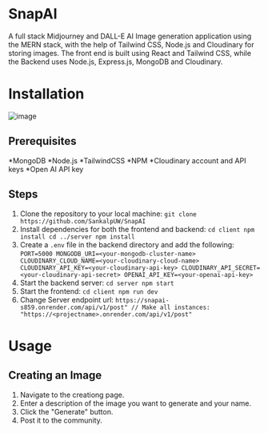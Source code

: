 # SnapAI
A full stack Midjourney and DALL-E AI Image generation application using the MERN stack, with the help of Tailwind CSS, Node.js and Cloudinary for storing images.
The front end is built using React and Tailwind CSS, while the Backend uses Node.js, Express.js, MongoDB and Cloudinary.

# Installation
![image](https://github.com/SankalpUW/SnapAI/assets/113000067/95e64fe1-bb70-4c99-afd4-4a80ca1b9ed4)

## Prerequisites
*MongoDB
*Node.js
*TailwindCSS
*NPM
*Cloudinary account and API keys
*Open AI API key

## Steps
  1. Clone the repository to your local machine:
    `git clone https://github.com/SankalpUW/SnapAI`
  2. Install dependencies for both the frontend and backend:
    `cd client
    npm install
    cd ../server
    npm install`
  3. Create a `.env` file in the backend directory and add the following:
    `PORT=5000
    MONGODB_URI=<your-mongodb-cluster-name>
    CLOUDINARY_CLOUD_NAME=<your-cloudinary-cloud-name>
    CLOUDINARY_API_KEY=<your-cloudinary-api-key>
    CLOUDINARY_API_SECRET=<your-cloudinary-api-secret>
    OPENAI_API_KEY=<your-openai-api-key>`
  4. Start the backend server:
    `cd server
     npm start`
  5. Start the frontend:
    `cd client
    npm run dev`
  6. Change Server endpoint url:
    `https://snapai-s859.onrender.com/api/v1/post" // Make all instances: "https://<projectname>.onrender.com/api/v1/post"`
# Usage
## Creating an Image
1. Navigate to the creationg page.
2. Enter a description of the image you want to generate and your name.
3. Click the "Generate" button.
4. Post it to the community.
